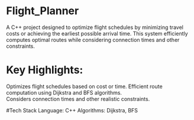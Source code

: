 # Flight_Planner
A C++ project designed to optimize flight schedules by minimizing travel costs or achieving the earliest possible arrival time. This system efficiently computes optimal routes while considering connection times and other constraints.

# Key Highlights:  
Optimizes flight schedules based on cost or time. 
Efficient route computation using Dijkstra and BFS algorithms.  
Considers connection times and other realistic constraints.  

#Tech Stack
Language: C++
Algorithms: Dijkstra, BFS
